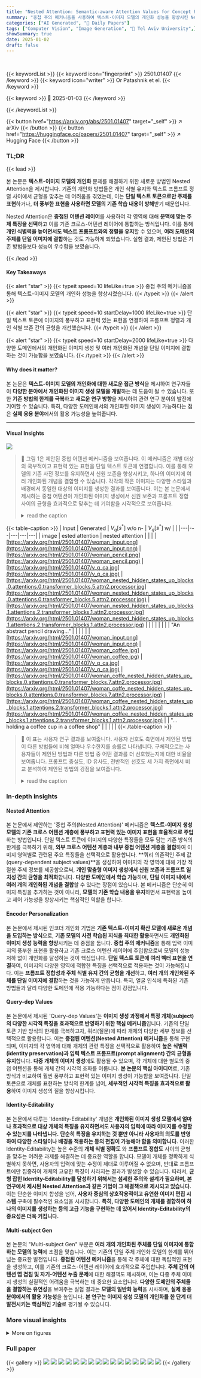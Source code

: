 ```yaml
---
title: "Nested Attention: Semantic-aware Attention Values for Concept Personalization"
summary: "중첩 주의 메커니즘을 사용하여 텍스트-이미지 모델의 개인화 성능을 향상시킨 Nested Attention 기법 제시!"
categories: ["AI Generated", "🤗 Daily Papers"]
tags: ["Computer Vision", "Image Generation", "🏢 Tel Aviv University",]
showSummary: true
date: 2025-01-02
draft: false
---
```


<br>

{{< keywordList >}}
{{< keyword icon="fingerprint" >}} 2501.01407 {{< /keyword >}}
{{< keyword icon="writer" >}} Or Patashnik et el. {{< /keyword >}}
 
{{< keyword >}} 🤗 2025-01-03 {{< /keyword >}}
 
{{< /keywordList >}}

{{< button href="https://arxiv.org/abs/2501.01407" target="_self" >}}
↗ arXiv
{{< /button >}}
{{< button href="https://huggingface.co/papers/2501.01407" target="_self" >}}
↗ Hugging Face
{{< /button >}}




### TL;DR


{{< lead >}}

본 논문은 **텍스트-이미지 모델의 개인화** 문제를 해결하기 위한 새로운 방법인 Nested Attention을 제시합니다. 기존의 개인화 방법들은 개인 식별 유지와 텍스트 프롬프트 정렬 사이에서 균형을 맞추는 데 어려움을 겪었는데, 이는 **단일 텍스트 토큰으로만 주제를 표현**하거나, **더 풍부한 표현을 사용하면 모델의 기존 학습 내용이 방해**받기 때문입니다.

Nested Attention은 **중첩된 어텐션 레이어**를 사용하여 각 영역에 대해 **문맥에 맞는 주제 특징을 선택**하고 이를 기존 크로스-어텐션 레이어에 통합하는 방식입니다. 이를 통해 **개인 식별력을 높이면서도 텍스트 프롬프트와의 정렬을 유지**할 수 있으며, **여러 도메인의 주제를 단일 이미지에 결합**하는 것도 가능하게 되었습니다. 실험 결과, 제안된 방법은 기존 방법들보다 성능이 우수함을 보였습니다.

{{< /lead >}}


#### Key Takeaways

{{< alert "star" >}}
{{< typeit speed=10 lifeLike=true >}} 중첩 주의 메커니즘을 통해 텍스트-이미지 모델의 개인화 성능을 향상시켰습니다. {{< /typeit >}}
{{< /alert >}}

{{< alert "star" >}}
{{< typeit speed=10 startDelay=1000 lifeLike=true >}} 단일 텍스트 토큰에 이미지의 풍부하고 표현력 있는 표현을 연결하여 프롬프트 정렬과 개인 식별 보존 간의 균형을 개선했습니다. {{< /typeit >}}
{{< /alert >}}

{{< alert "star" >}}
{{< typeit speed=10 startDelay=2000 lifeLike=true >}} 다양한 도메인에서의 개인화된 이미지 생성 및 여러 개인화된 개념을 단일 이미지에 결합하는 것이 가능함을 보였습니다. {{< /typeit >}}
{{< /alert >}}

#### Why does it matter?
본 논문은 **텍스트-이미지 모델의 개인화에 대한 새로운 접근 방식**을 제시하여 연구자들이 **다양한 분야에서 개인화된 이미지 생성 모델을 개발**하는 데 도움이 될 수 있습니다. 또한 **기존 방법의 한계를 극복**하고 **새로운 연구 방향**을 제시하여 관련 연구 분야의 발전에 기여할 수 있습니다. 특히, 다양한 도메인에서의 개인화된 이미지 생성이 가능하다는 점은 **실제 응용 분야**에서의 활용 가능성을 높여줍니다.

------
#### Visual Insights



![](https://arxiv.org/html/2501.01407/x2.png)

> 🔼 그림 1은 제안된 중첩 어텐션 메커니즘을 보여줍니다. 이 메커니즘은 개별 대상의 국부적이고 표현력 있는 표현을 단일 텍스트 토큰에 연결합니다. 이를 통해 모델의 기존 사전 정보를 유지하면서 신원 보존을 향상시키고, 하나의 이미지에 여러 개인화된 개념을 결합할 수 있습니다.  각각의 작은 이미지는 다양한 스타일과 배경에서 동일한 대상의 이미지를 생성한 결과를 보여줍니다. 이는 본 논문에서 제시하는 중첩 어텐션이 개인화된 이미지 생성에서 신원 보존과 프롬프트 정합 사이의 균형을 효과적으로 맞추는 데 기여함을 시각적으로 보여줍니다.
> <details>
> <summary>read the caption</summary>
> Figure 1:  Our nested attention mechanism attaches a localized, expressive representation of a subject to a single text token. This approach improves identity preservation while maintaining the model’s prior, and can combine multiple personalized concepts in a single image.
> </details>





{{< table-caption >}}
| Input | Generated |  $V_{q}[s^{*}]$ w/o n- | $V_{q}[s^{*}]$ w/ |  | 
|---|---|---|---|---| 
| image | ested attention | nested attention |  |  | 
| [https://arxiv.org/html/2501.01407/woman_input.png](https://arxiv.org/html/2501.01407/woman_input.png) | [https://arxiv.org/html/2501.01407/woman_pencil.png](https://arxiv.org/html/2501.01407/woman_pencil.png) | [https://arxiv.org/html/2501.01407/v_q_ca.jpg](https://arxiv.org/html/2501.01407/v_q_ca.jpg) | [https://arxiv.org/html/2501.01407/woman_nested_hidden_states_up_blocks.0.attentions.0.transformer_blocks.5.attn2.processor.jpg](https://arxiv.org/html/2501.01407/woman_nested_hidden_states_up_blocks.0.attentions.0.transformer_blocks.5.attn2.processor.jpg) | [https://arxiv.org/html/2501.01407/woman_nested_hidden_states_up_blocks.1.attentions.2.transformer_blocks.1.attn2.processor.jpg](https://arxiv.org/html/2501.01407/woman_nested_hidden_states_up_blocks.1.attentions.2.transformer_blocks.1.attn2.processor.jpg) | 
|  |  |  |  |  | 
| "An abstract pencil drawing…" |  |  |  |  | 
| [https://arxiv.org/html/2501.01407/woman_input.png](https://arxiv.org/html/2501.01407/woman_input.png) | [https://arxiv.org/html/2501.01407/woman_coffee.jpg](https://arxiv.org/html/2501.01407/woman_coffee.jpg) | [https://arxiv.org/html/2501.01407/v_q_ca.jpg](https://arxiv.org/html/2501.01407/v_q_ca.jpg) | [https://arxiv.org/html/2501.01407/woman_coffe_nested_hidden_states_up_blocks.0.attentions.0.transformer_blocks.7.attn2.processor.jpg](https://arxiv.org/html/2501.01407/woman_coffe_nested_hidden_states_up_blocks.0.attentions.0.transformer_blocks.7.attn2.processor.jpg) | [https://arxiv.org/html/2501.01407/woman_coffee_nested_hidden_states_up_blocks.1.attentions.2.transformer_blocks.1.attn2.processor.jpg](https://arxiv.org/html/2501.01407/woman_coffee_nested_hidden_states_up_blocks.1.attentions.2.transformer_blocks.1.attn2.processor.jpg) | 
| "… holding a coffee cup in a coffee shop" |  |  |  |  | {{< /table-caption >}}

> 🔼 이 표는 사용자 연구 결과를 보여줍니다. 사용자 선호도 측면에서 제안된 방법이 다른 방법들에 비해 얼마나 우수한지를 승률로 나타냅니다.  구체적으로는 사용자들이 제안된 방법과 다른 방법 중 어떤 결과를 더 선호했는지에 대한 비율을 보여줍니다.  프롬프트 충실도, ID 유사도, 전반적인 선호도 세 가지 측면에서 비교 분석하여 제안된 방법의 강점을 보여줍니다.
> <details>
> <summary>read the caption</summary>
> Table 1: User study results. We show winrate of our method in user preference against each method.
> </details>





### In-depth insights


#### Nested Attention
본 논문에서 제안하는 '중첩 주의(Nested Attention)' 메커니즘은 **텍스트-이미지 생성 모델의 기존 크로스 어텐션 계층에 풍부하고 표현력 있는 이미지 표현을 효율적으로 주입**하는 방법입니다. 단일 텍스트 토큰에 이미지의 다양한 특징들을 모두 담는 기존 방식의 한계를 극복하기 위해, **외부 크로스 어텐션 계층과 내부 중첩 어텐션 계층을 결합**하여 이미지 영역별로 관련된 주요 특징들을 선택적으로 활용합니다.  **쿼리 의존적인 주제 값(query-dependent subject values)**을 생성하여 이미지의 각 영역에 대해 가장 적절한 주제 정보를 제공함으로써, **개인 맞춤형 이미지 생성에서 신원 보존과 프롬프트 일치성 간의 균형을 최적화**합니다.  **다양한 도메인에서 학습 가능**하며, **단일 이미지 내에서 여러 개의 개인화된 개념을 결합**할 수 있다는 장점이 있습니다.  본 메커니즘은 단순히 이미지 특징을 추가하는 것이 아니라, **모델의 기존 학습 내용을 유지**하면서 표현력을 높이고 제어 가능성을 향상시키는 핵심적인 역할을 합니다.

#### Encoder Personalization
본 논문에서 제시된 인코더 개인화 기법은 **기존 텍스트-이미지 확산 모델에 새로운 개념을 도입하는 방식**으로, **기존 모델의 사전 학습된 지식을 최대한 활용**하면서도 **개인화된 이미지 생성 능력을 향상**시키는 데 중점을 둡니다.  **중첩 주의 메커니즘**을 통해 입력 이미지의 풍부한 표현을 활용하고 기존 크로스 어텐션 레이어에 주입함으로써 모델의 성능 저하 없이 개인화를 달성하는 것이 핵심입니다.  **단일 텍스트 토큰에 여러 벡터 표현을 연결**하여, 이미지의 다양한 영역에 적합한 특징을 선택적으로 적용하는 것이 가능해집니다.  이는 **프롬프트 정합성과 주체 식별 유지 간의 균형을 개선**하고, **여러 개의 개인화된 주체를 단일 이미지에 결합**하는 것을 가능하게 만듭니다.  특히, 얼굴 인식에 특화된 기존 방법들과 달리 다양한 도메인에 적용 가능하다는 점이 강점입니다.

#### Query-dep Values
본 논문에서 제시된 'Query-dep Values'는 **이미지 생성 과정에서 특정 개체(subject)의 다양한 시각적 특징을 효과적으로 반영하기 위한 핵심 메커니즘**입니다. 기존의 단일 토큰 기반 방식의 한계를 극복하고자, 쿼리(질문)에 따라 개체의 다양한 세부 정보를 선택적으로 활용합니다. 이는 **중첩된 어텐션(Nested Attention) 메커니즘**을 통해 구현되며, 이미지의 각 영역에 대해 개체의 관련 특징을 선택적으로 활용하여 **높은 식별력(identity preservation)과 입력 텍스트 프롬프트(prompt alignment) 간의 균형을 유지**합니다.  **다중 개체의 이미지 생성**에도 활용될 수 있으며, 각 개체에 대한 별도의 중첩 어텐션을 통해 개체 간의 시각적 조화를 이룹니다.  **본 논문의 핵심 아이디어**로, 기존 방식과 비교하여 훨씬 풍부하고 표현력 있는 이미지 생성이 가능함을 보여줍니다. 단일 토큰으로 개체를 표현하는 방식의 한계를 넘어, **세부적인 시각적 특징을 효과적으로 활용**하여 이미지 생성의 질을 향상시킵니다. 

#### Identity-Editability
본 논문에서 다루는 'Identity-Editability' 개념은 **개인화된 이미지 생성 모델에서 얼마나 효과적으로 대상 개체의 특징을 유지하면서도 사용자의 입력에 따라 이미지를 수정할 수 있는지를 나타냅니다.**  **단순히 특징을 유지하는 것 뿐만 아니라 사용자의 의도를 반영하여 다양한 스타일이나 배경을 적용하는 등의 편집이 가능해야 함을 의미합니다.**  이러한 Identity-Editability는 높은 수준의 **개체 식별 정확도** 와 **프롬프트 정합도** 사이의 균형을 맞추는 어려운 과제를 해결하는 데 중요한 역할을 합니다. 모델이 개체를 정확하게 식별하지 못하면, 사용자의 입력에 맞는 수정이 제대로 이루어질 수 없으며, 반대로 프롬프트에만 집중하여 개체의 고유한 특징이 사라지는 결과가 발생할 수 있습니다. 따라서, **균형 잡힌 Identity-Editability를 달성하기 위해서는 섬세한 주의와 설계가 필요하며, 본 연구에서 제시된 Nested Attention과 같은 기법이 그 해결책으로 제시되고 있습니다.**  이는 단순한 이미지 합성을 넘어, **사용자 중심의 상호작용적이고 유연한 이미지 편집 시스템** 구축에 필수적인 요소임을 시사합니다.  **특히, 다양한 도메인의 개체를 결합하여 하나의 이미지를 생성하는 등의 고급 기능을 구현하는 데 있어서 Identity-Editability의 중요성은 더욱 커집니다.**

#### Multi-subject Gen
본 논문의 "Multi-subject Gen" 부분은 **여러 개의 개인화된 주체를 단일 이미지에 통합하는 모델의 능력**에 초점을 맞춥니다.  이는 기존의 단일 주체 개인화 모델의 한계를 뛰어넘는 중요한 발전입니다.  **중첩된 어텐션 메커니즘**을 통해 각 주체에 대한 독립적인 표현을 생성하고, 이를 기존의 크로스-어텐션 레이어에 효과적으로 주입합니다.  **주체 간의 어텐션 맵 겹침 및 자기-어텐션 누출 문제**에 대한 해결책도 제시하며, 이는 다중 주체 이미지 생성의 실질적인 어려움을 극복하는 데 중요한 요소입니다.  **다양한 도메인의 주체들을 결합하는 유연성**을 보여주는 실험 결과는 **모델의 일반화 능력**을 시사하며, **실제 응용 분야에서의 활용 가능성**을 높입니다.  **본 연구는 이미지 생성 모델의 개인화를 한 단계 더 발전시키는 핵심적인 기술**로 평가될 수 있습니다.


### More visual insights

<details>
<summary>More on figures
</summary>


![](https://arxiv.org/html/2501.01407/x3.png)

> 🔼 그림 2는 제안하는 방법의 개요를 보여줍니다. 입력 이미지는 인코더를 통과하여 이미지를 나타내는 여러 토큰을 생성합니다. 이 토큰들은 투영되어 중첩 어텐션 레이어의 키와 값을 형성합니다. 각 중첩 어텐션 레이어의 결과는 새로운 쿼리별 값(Vq∗)이 되며, 이 값들은 주제를 나타내는 토큰(s∗)의 크로스 어텐션 값을 대체합니다. 모델의 크로스 어텐션 레이어 각각에 중첩 어텐션 레이어 하나씩을 추가합니다.  즉, 입력 이미지가 인코더를 거쳐 여러 토큰으로 변환되고, 이 토큰들이 중첩 어텐션 레이어에 입력되어 각 쿼리에 대한 새로운 값들을 생성합니다. 이 새 값들은 대상 개체를 나타내는 토큰의 기존 크로스 어텐션 값을 대체하고, 모델의 각 크로스 어텐션 레이어에 중첩 레이어가 추가됩니다. 이를 통해 모델은 주제의 고유한 특징을 반영하면서도 프롬프트와의 정합성을 유지할 수 있습니다.
> <details>
> <summary>read the caption</summary>
> Figure 2: Method overview. The input image is passed through an encoder that produces multiple tokens to represent it. These tokens are projected to form the keys and values of the nested attention layers. The result of each nested attention layer is a new set of per-query values, Vq∗superscriptsubscript𝑉𝑞V_{q}^{*}italic_V start_POSTSUBSCRIPT italic_q end_POSTSUBSCRIPT start_POSTSUPERSCRIPT ∗ end_POSTSUPERSCRIPT, which then replace the cross-attention values of the token s∗superscript𝑠s^{*}italic_s start_POSTSUPERSCRIPT ∗ end_POSTSUPERSCRIPT representing the subject. One nested attention layer is added to each of the cross-attention layers of the model.
> </details>



![](https://arxiv.org/html/2501.01407/extracted/6106957/images/method_comparison_fixed.jpg)

> 🔼 그림 3은 제안하는 중첩 어텐션 메커니즘을 보여줍니다. 이 메커니즘은 기존의 크로스 어텐션 계층에 추가적인 어텐션 계층을 도입하여 이미지의 각 영역에 대해 쿼리 종속적인 값(query-dependent value)을 생성합니다.  기존 방식에서는 특정 토큰(예: '사람')에 대해 동일한 값이 이미지 전체에 적용되었지만, 중첩 어텐션은 외부 어텐션 계층(외부 크로스 어텐션 계층)의 쿼리와 내부 어텐션 계층(중첩 어텐션 계층)의 키와 값을 사용하여 각 영역에 적합한 값을 생성합니다. 이를 통해 모델은 입력 텍스트 프롬프트와의 정합성을 유지하면서도 주어진 대상에 대한 풍부하고 표현력 있는 표현을 활용할 수 있습니다. 즉, 특정 토큰(s*)의 값을 인코더가 생성한 중첩 키와 값 사이의 어텐션 연산 결과로 대체하여 쿼리 종속적인 값을 생성합니다.
> <details>
> <summary>read the caption</summary>
> Figure 3: The nested attention mechanism. We replace the value of the token s∗superscript𝑠s^{*}italic_s start_POSTSUPERSCRIPT ∗ end_POSTSUPERSCRIPT with the result of an attention operation between the query and the nested keys and values produced by the encoder, resulting in a query-dependent value.
> </details>



</details>






### Full paper

{{< gallery >}}
<img src="paper_images/1.png" class="grid-w50 md:grid-w33 xl:grid-w25" />
<img src="paper_images/2.png" class="grid-w50 md:grid-w33 xl:grid-w25" />
<img src="paper_images/3.png" class="grid-w50 md:grid-w33 xl:grid-w25" />
<img src="paper_images/4.png" class="grid-w50 md:grid-w33 xl:grid-w25" />
<img src="paper_images/5.png" class="grid-w50 md:grid-w33 xl:grid-w25" />
<img src="paper_images/6.png" class="grid-w50 md:grid-w33 xl:grid-w25" />
<img src="paper_images/7.png" class="grid-w50 md:grid-w33 xl:grid-w25" />
<img src="paper_images/8.png" class="grid-w50 md:grid-w33 xl:grid-w25" />
<img src="paper_images/9.png" class="grid-w50 md:grid-w33 xl:grid-w25" />
<img src="paper_images/10.png" class="grid-w50 md:grid-w33 xl:grid-w25" />
<img src="paper_images/11.png" class="grid-w50 md:grid-w33 xl:grid-w25" />
<img src="paper_images/12.png" class="grid-w50 md:grid-w33 xl:grid-w25" />
<img src="paper_images/13.png" class="grid-w50 md:grid-w33 xl:grid-w25" />
<img src="paper_images/14.png" class="grid-w50 md:grid-w33 xl:grid-w25" />
<img src="paper_images/15.png" class="grid-w50 md:grid-w33 xl:grid-w25" />
<img src="paper_images/16.png" class="grid-w50 md:grid-w33 xl:grid-w25" />
{{< /gallery >}}